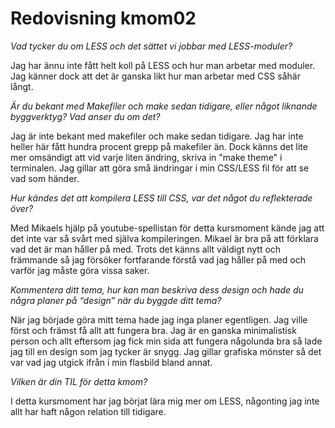 ---
---
Redovisning kmom02
=========================


*Vad tycker du om LESS och det sättet vi jobbar med LESS-moduler?*

Jag har ännu inte fått helt koll på LESS och hur man arbetar med moduler. Jag känner dock att det är ganska likt hur man arbetar med CSS såhär långt.

*Är du bekant med Makefiler och make sedan tidigare, eller något liknande byggverktyg? Vad anser du om det?*

Jag är inte bekant med makefiler och make sedan tidigare. Jag har inte heller här fått hundra procent grepp på makefiler än. Dock känns det lite mer omsändigt att vid varje liten ändring, skriva in "make theme" i terminalen. Jag gillar att göra små ändringar i min CSS/LESS fil för att se vad som händer.

*Hur kändes det att kompilera LESS till CSS, var det något du reflekterade över?*

Med Mikaels hjälp på youtube-spellistan för detta kursmoment kände jag att det inte var så svårt med själva kompileringen. Mikael är bra på att förklara vad det är man håller på med. Trots det känns allt väldigt nytt och främmande så jag försöker fortfarande förstå vad jag håller på med och varför jag måste göra vissa saker.

*Kommentera ditt tema, hur kan man beskriva dess design och hade du några planer på “design” när du byggde ditt tema?*

När jag började göra mitt tema hade jag inga planer egentligen. Jag ville först och främst få allt att fungera bra. Jag är en ganska minimalistisk person och allt eftersom jag fick min sida att fungera någolunda bra så lade jag till en design som jag tycker är snygg. Jag gillar grafiska mönster så det var vad jag utgick ifrån i min flasbild bland annat.

*Vilken är din TIL för detta kmom?*

I detta kursmoment har jag börjat lära mig mer om LESS, någonting jag inte allt har haft någon relation till tidigare.
